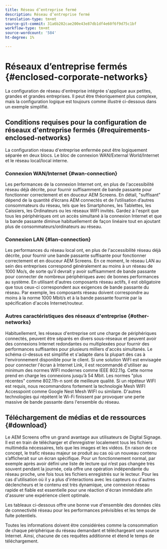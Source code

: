 ```yaml
---
title: Réseau d’entreprise fermé
description: Réseau d’entreprise fermé
translation-type: tm+mt
source-git-commit: 31a6b202cae200e43e87db1df4e60f6f9d75c1bf
workflow-type: tm+mt
source-wordcount: '584'
ht-degree: 1%

---
```



# Réseaux d’entreprise fermés {#enclosed-corporate-networks}

La configuration de réseau d&#39;entreprise intégrée s&#39;applique aux petites, grandes et grandes entreprises. Il peut être théoriquement plus complexe, mais la configuration logique est toujours comme illustré ci-dessous dans un exemple simplifié.

## Conditions requises pour la configuration de réseaux d&#39;entreprise fermés {#requirements-enclosed-networks}

La configuration réseau d&#39;entreprise enfermée peut être logiquement séparée en deux blocs. Le bloc de connexion WAN/External World/Internet et le réseau local/local interne.

### Connexion WAN/Internet {#wan-connection}

Les performances de la connexion Internet ont, en plus de l&#39;accessibilité réseau déjà décrite, pour fournir suffisamment de bande passante pour fonctionner correctement et en douceur AEM Screens.
En détail, &quot;suffisant&quot; dépend de la quantité d’écrans AEM connectés et de l’utilisation d’autres consommateurs du réseau, tels que les Smartphones, les Tablettes, les Caissiers, les Ordinateurs ou les réseaux WIFI invités.
Gardez à l&#39;esprit que tous les périphériques ont un accès simultané à la connexion Internet et que la bande passante diminue habituellement de façon linéaire tout en ajoutant plus de consommateurs/ordinateurs au réseau.

### Connexion LAN {#lan-connection}

Les performances du réseau local ont, en plus de l&#39;accessibilité réseau déjà décrite, pour fournir une bande passante suffisante pour fonctionner correctement et en douceur AEM Screens. En ce moment, le réseau LAN au sein des entreprises correspond généralement au moins à un réseau de 1000 Mo/s, de sorte qu&#39;il devrait y avoir suffisamment de bande passante pour connecter de nombreux périphériques avec de bonnes performances au système. En utilisant d&#39;autres composants réseau actifs, il est obligatoire que tous ceux-ci correspondent aux exigences de bande passante du réseau. Par exemple, les composants réseau doivent correspondre au moins à la norme 1000 Mbit/s et à la bande passante fournie par la spécification d&#39;accès Internet/routeur.

### Autres caractéristiques des réseaux d&#39;entreprise {#other-networks}

Habituellement, les réseaux d&#39;entreprise ont une charge de périphériques connectés, peuvent être séparés en divers sous-réseaux et peuvent avoir des connexions Internet redondantes ou multiplexées pour fournir des performances suffisantes pour plusieurs milliers d&#39;accès simultanés.
Le schéma ci-dessus est simplifié et s&#39;adapte dans la plupart des cas à l&#39;environnement disponible pour le client.
Si une solution WiFI est envisagée pour connecter l&#39;écran à Internet Link, il est recommandé d&#39;utiliser au minimum des normes WIFI modernes comme IEEE 802.11g. Cette norme prend en charge les connexions jusqu’à 54 Mbit. Les normes &quot;plus récentes&quot; comme 802.11h-n sont de meilleure qualité. Si un répéteur WIFI est requis, nous recommandons fortement la technologie Mesh WIFI Accesspoint comme Google Nest Mesh WIFI ou similaire.
D&#39;autres technologies qui répètent le Wi-Fi finissent par provoquer une perte massive de bande passante dans l&#39;ensemble du réseau.

## Téléchargement de médias et de ressources {#download}

Le AEM Screens offre un grand avantage aux utilisateurs de Digital Signage. Il est en train de télécharger et d’enregistrer localement tous les fichiers multimédia nécessaires, tels que les images et les vidéos. En raison de ce concept, le trafic réseau majeur se produit au cas où un nouveau contenu s’afficherait sur un écran spécifique.
Pour un fonctionnement normal, par exemple après avoir défini une liste de lecture qui n’est pas changée très souvent pendant la journée, cela offre une opération indépendante du réseau proche, une fois tous les fichiers enregistrés sur le lecteur. Pour les cas d&#39;utilisation où il y a plus d&#39;interactions avec les capteurs ou d&#39;autres déclencheurs et le contenu est très dynamique, une connexion réseau rapide et fiable est essentielle pour une réaction d&#39;écran immédiate afin d&#39;assurer une expérience client optimale.

Les tableaux ci-dessous offre une bonne vue d&#39;ensemble des données clés de connectivité réseau pour les performances prévisibles et les temps de fuite potentiels.

Toutes les informations doivent être considérées comme la consommation de chaque périphérique du réseau demandant et téléchargeant une source Internet. Ainsi, chacune de ces requêtes additionne et étend le temps de téléchargement.